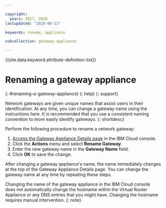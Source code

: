 ```yaml
---

copyright:
  years: 2017, 2020
lastupdated: "2020-08-13"

keywords: rename, appliance

subcollection: gateway-appliance

---
```


{{site.data.keyword.attribute-definition-list}}

# Renaming a gateway appliance
{: #renaming-a-gateway-appliance}
{: help}
{: support}

Network gateways are given unique names that assist users in their identification. At any time, you can change a gateway name using the instructions here. It is recommended that you use a consistent naming convention to more easily identify gateways.
{: shortdesc}

Perform the following procedure to rename a network gateway:

1. [Access the Gateway Appliance Details page](/docs/gateway-appliance?topic=gateway-appliance-viewing-gateway-appliance-details) in the IBM Cloud console.
2. Click the **Actions** menu and select **Rename Gateway**.
3. Enter the new gateway name in the **Gateway Name** field.
4. Click **OK** to save the change.

After changing a gateway appliance's name, the name immediately changes at the top of the Gateway Appliance Details page. You can change the gateway name at any time by repeating these steps.

Changing the name of the gateway appliance in the IBM Cloud console does not automatically change the hostname within the Virtual Router Appliance or any DNS entries that you might have. Changing the hostname requires manual intervention.
{: note}
